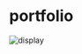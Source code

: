 # portfolio

![display](https://github.com/rahulrajput-rr/portfolio/assets/104721504/c4dccd7a-05f0-40df-9476-c7c61a083323)
